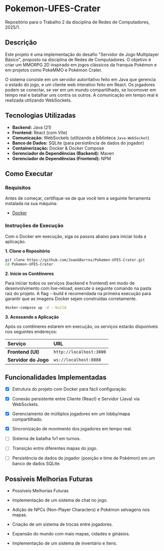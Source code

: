 # Pokemon-UFES-Crater

Repositório para o Trabalho 2 da disciplina de Redes de Computadores, 2025/1.

## Descrição

Este projeto é uma implementação do desafio "Servidor de Jogo Multiplayer Básico", proposto na disciplina de Redes de Computadores. O objetivo é criar um MMORPG 2D inspirado em jogos clássicos da franquia Pokémon e em projetos como PokeMMO e Pokémon Crater.

O sistema consiste em um servidor autoritativo feito em Java que gerencia o estado do jogo, e um cliente web interativo feito em React. Os jogadores podem se conectar, se ver em um mundo compartilhado, se locomover em tempo real e batalhar uns contra os outros. A comunicação em tempo real é realizada utilizando WebSockets.

## Tecnologias Utilizadas

* **Backend:** Java (21)
* **Frontend:** React (com Vite)
* **Comunicação:** WebSockets (utilizando a biblioteca `Java-WebSocket`)
* **Banco de Dados:** SQLite (para persistência de dados do jogador)
* **Containerização:** Docker & Docker Compose
* **Gerenciador de Dependências (Backend):** Maven
* **Gerenciador de Dependências (Frontend):** NPM

## Como Executar

### Requisitos

Antes de começar, certifique-se de que você tem a seguinte ferramenta instalada na sua máquina:

* [Docker](https://www.docker.com/get-started)

### Instruções de Execução

Com o Docker em execução, siga os passos abaixo para iniciar toda a aplicação.

**1. Clone o Repositório**

```bash
git clone https://github.com/JoaoGBarros/Pokemon-UFES-Crater.git
cd Pokemon-UFES-Crater
```

**2. Inicie os Contêineres**

Para iniciar todos os serviços (backend e frontend) em modo de desenvolvimento com live-reload, execute o seguinte comando na pasta raiz do projeto. A flag --build é recomendada na primeira execução para garantir que as imagens Docker sejam construídas corretamente.

```bash 
docker-compose up -d --build
```

**3. Acessando a Aplicação**

Após os contêineres estarem em execução, os serviços estarão disponíveis nos seguintes endereços:

| Serviço             | URL                    |
| :------------------ | :----------------------|
| **Frontend (UI)**   | `http://localhost:3000`|
| **Servidor do Jogo**   | `ws://localhost:8888`|

## Funcionalidades Implementadas

- [x] Estrutura do projeto com Docker para fácil configuração.

- [x] Conexão persistente entre Cliente (React) e Servidor (Java) via WebSockets.

- [x] Gerenciamento de múltiplos jogadores em um lobby/mapa compartilhado.

- [x] Sincronização de movimento dos jogadores em tempo real.

- [ ] Sistema de batalha 1v1 em turnos.

- [ ] Transição entre diferentes mapas do jogo.

- [ ] Persistência de dados do jogador (posição e time de Pokémon) em um banco de dados SQLite.

## Possiveis Melhorias Futuras

- Possíveis Melhorias Futuras

- Implementação de um sistema de chat no jogo.

- Adição de NPCs (Non-Player Characters) e Pokémon selvagens nos mapas.

- Criação de um sistema de trocas entre jogadores.

- Expansão do mundo com mais mapas, cidades e ginásios.

- Implementação de um sistema de inventário e itens.
